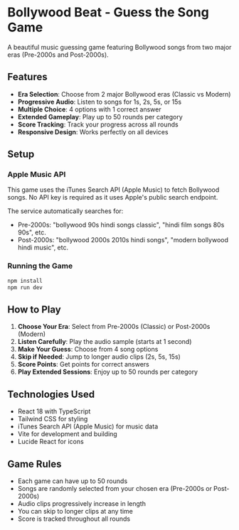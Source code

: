# Bollywood Beat - Guess the Song Game

A beautiful music guessing game featuring Bollywood songs from two major eras (Pre-2000s and Post-2000s).

## Features

- **Era Selection**: Choose from 2 major Bollywood eras (Classic vs Modern)
- **Progressive Audio**: Listen to songs for 1s, 2s, 5s, or 15s
- **Multiple Choice**: 4 options with 1 correct answer
- **Extended Gameplay**: Play up to 50 rounds per category
- **Score Tracking**: Track your progress across all rounds
- **Responsive Design**: Works perfectly on all devices

## Setup

### Apple Music API

This game uses the iTunes Search API (Apple Music) to fetch Bollywood songs. No API key is required as it uses Apple's public search endpoint.

The service automatically searches for:
- Pre-2000s: "bollywood 90s hindi songs classic", "hindi film songs 80s 90s", etc.
- Post-2000s: "bollywood 2000s 2010s hindi songs", "modern bollywood hindi music", etc.

### Running the Game

```bash
npm install
npm run dev
```

## How to Play

1. **Choose Your Era**: Select from Pre-2000s (Classic) or Post-2000s (Modern)
2. **Listen Carefully**: Play the audio sample (starts at 1 second)
3. **Make Your Guess**: Choose from 4 song options
4. **Skip if Needed**: Jump to longer audio clips (2s, 5s, 15s)
5. **Score Points**: Get points for correct answers
6. **Play Extended Sessions**: Enjoy up to 50 rounds per category

## Technologies Used

- React 18 with TypeScript
- Tailwind CSS for styling
- iTunes Search API (Apple Music) for music data
- Vite for development and building
- Lucide React for icons

## Game Rules

- Each game can have up to 50 rounds
- Songs are randomly selected from your chosen era (Pre-2000s or Post-2000s)
- Audio clips progressively increase in length
- You can skip to longer clips at any time
- Score is tracked throughout all rounds